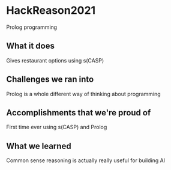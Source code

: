 # HackReason2021
Prolog programming

## What it does
Gives restaurant options using s(CASP)

## Challenges we ran into
Prolog is a whole different way of thinking about programming

## Accomplishments that we're proud of
First time ever using s(CASP) and Prolog

## What we learned
Common sense reasoning is actually really useful for building AI
